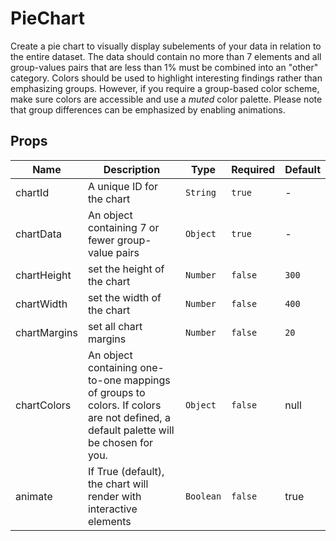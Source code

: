 # PieChart

Create a pie chart to visually display subelements of your data in relation to the entire dataset. The data should contain no more than 7 elements and all group-values pairs that are less than 1% must be combined into an "other" category. Colors should be used to highlight interesting findings rather than emphasizing groups. However, if you require a group-based color scheme, make sure colors are accessible and use a *muted* color palette. Please note that group differences can be emphasized by enabling animations. 

## Props

<!-- @vuese:PieChart:props:start -->
|Name|Description|Type|Required|Default|
|---|---|---|---|---|
|chartId|A unique ID for the chart|`String`|`true`|-|
|chartData|An object containing 7 or fewer group-value pairs|`Object`|`true`|-|
|chartHeight|set the height of the chart|`Number`|`false`|`300`|
|chartWidth|set the width of the chart|`Number`|`false`|`400`|
|chartMargins|set all chart margins|`Number`|`false`|`20`|
|chartColors|An object containing one-to-one mappings of groups to colors. If colors are not defined, a default palette will be chosen for you.|`Object`|`false`|null|
|animate|If True (default), the chart will render with interactive elements|`Boolean`|`false`|true|

<!-- @vuese:PieChart:props:end -->


